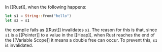 In [[Rust]], when the following happens:
```rust
let s1 = String::from("hello")
let s2 = s1
```
the compile fails as [[Rust]] invalidates `s1`. The reason for this is that, since `s1` is a [[Pointer]] to a value in the [[Heap]], when Rust reaches the end of the [[Variable Scope]] it means a double free can occur. To prevent this, `s1` is invalidated.